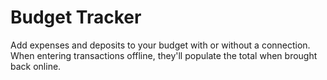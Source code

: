# Budget Tracker
 Add expenses and deposits to your budget with or without a connection. When entering transactions offline, they'll populate the total when brought back online.
